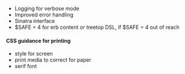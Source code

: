 * Logging for verbose mode
* Improved error handling
* Sinatra interface
* $SAFE = 4 for erb content or treetop DSL, if $SAFE = 4 out of reach

#### CSS guidance for printing
- style for screen 
- print media to correct for paper
- serif font
    
